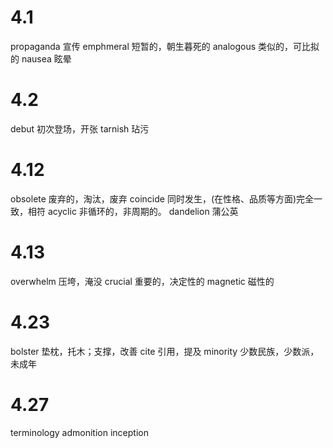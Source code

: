 # 4.1

propaganda 宣传
emphmeral 短暂的，朝生暮死的
analogous 类似的，可比拟的
nausea 眩晕

# 4.2

debut 初次登场，开张
tarnish 玷污

# 4.12

obsolete 废弃的，淘汰，废弃
coincide 同时发生，(在性格、品质等方面)完全一致，相符
acyclic 非循环的，非周期的。 
dandelion 蒲公英

# 4.13

overwhelm 压垮，淹没
crucial 重要的，决定性的
magnetic 磁性的

# 4.23

bolster 垫枕，托木；支撑，改善
cite 引用，提及
minority  少数民族，少数派，未成年
 
# 4.27

terminology 
admonition 
inception


